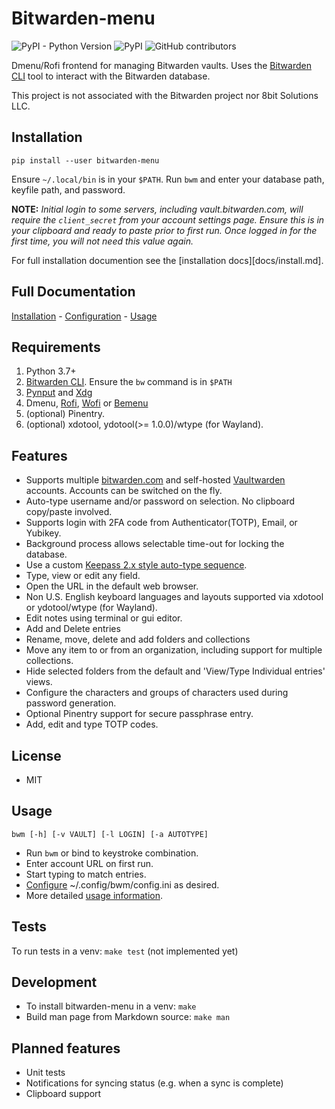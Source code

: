 # Bitwarden-menu

![PyPI - Python Version](https://img.shields.io/pypi/pyversions/bitwarden-menu)
![PyPI](https://img.shields.io/pypi/v/bitwarden-menu)
![GitHub contributors](https://img.shields.io/github/contributors/firecat53/bitwarden-menu)

Dmenu/Rofi frontend for managing Bitwarden vaults. Uses the [Bitwarden CLI][2]
tool to interact with the Bitwarden database.

This project is not associated with the Bitwarden project nor 8bit Solutions
LLC.

## Installation

`pip install --user bitwarden-menu`

Ensure `~/.local/bin` is in your `$PATH`. Run `bwm` and enter your database
path, keyfile path, and password.

**NOTE:** _Initial login to some servers, including vault.bitwarden.com, will
require the `client_secret` from your account settings page. Ensure this is in
your clipboard and ready to paste prior to first run.  Once logged in for the
first time, you will not need this value again._
 
For full installation documention see the [installation docs][docs/install.md].

## Full Documentation

[Installation](docs/install.md) - [Configuration](docs/configure.md) - [Usage](docs/usage.md)

## Requirements

1. Python 3.7+
2. [Bitwarden CLI][2]. Ensure the `bw` command is in `$PATH`
3. [Pynput][1] and [Xdg][6]
4. Dmenu, [Rofi][3], [Wofi][7] or [Bemenu][4]
5. (optional) Pinentry.
6. (optional) xdotool, ydotool(>= 1.0.0)/wtype (for Wayland).

## Features

- Supports multiple [bitwarden.com](https://bitwarden.com) and self-hosted
  [Vaultwarden][5] accounts. Accounts can be switched on the fly.
- Auto-type username and/or password on selection. No clipboard copy/paste
  involved.
- Supports login with 2FA code from Authenticator(TOTP), Email, or Yubikey.
- Background process allows selectable time-out for locking the database.
- Use a custom [Keepass 2.x style auto-type sequence][6].
- Type, view or edit any field.
- Open the URL in the default web browser.
- Non U.S. English keyboard languages and layouts supported via xdotool or
  ydotool/wtype (for Wayland).
- Edit notes using terminal or gui editor.
- Add and Delete entries
- Rename, move, delete and add folders and collections
- Move any item to or from an organization, including support for multiple
  collections.
- Hide selected folders from the default and 'View/Type Individual entries'
  views.
- Configure the characters and groups of characters used during password
  generation.
- Optional Pinentry support for secure passphrase entry.
- Add, edit and type TOTP codes.

## License

- MIT

## Usage

`bwm [-h] [-v VAULT] [-l LOGIN] [-a AUTOTYPE]`

- Run `bwm` or bind to keystroke combination.
- Enter account URL on first run.
- Start typing to match entries.
- [Configure](docs/configure.md) ~/.config/bwm/config.ini as desired.
- More detailed [usage information](docs/usage.md).

## Tests

To run tests in a venv: `make test` (not implemented yet)

## Development

- To install bitwarden-menu in a venv: `make`
- Build man page from Markdown source: `make man`

## Planned features

- Unit tests
- Notifications for syncing status (e.g. when a sync is complete)
- Clipboard support

[1]: https://github.com/moses-palmer/pynput "Pynput"
[2]: https://github.com/bitwarden/cli "Bitwarden CLI"
[3]: https://davedavenport.github.io/rofi/ "Rofi"
[4]: https://github.com/Cloudef/bemenu "Bemenu"
[5]: https://github.com/dani-garcia/vaultwarden "Vaultwarden"
[6]: https://pypi.org/project/xdg/ "Xdg"
[7]: https://hg.sr.ht/~scoopta/wofi "Wofi"
